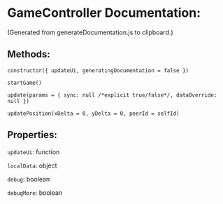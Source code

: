# GameController Documentation:

(Generated from generateDocumentation.js to clipboard.)

## Methods:

`constructor({ updateUi, generatingDocumentation = false })`

`startGame()`

`update(params = { sync: null /*explicit true/false*/, dataOverride: null })`

`updatePosition(xDelta = 0, yDelta = 0, peerId = selfId)`

## Properties:

`updateUi`: function

`localData`: object

`debug`: boolean

`debugMore`: boolean
